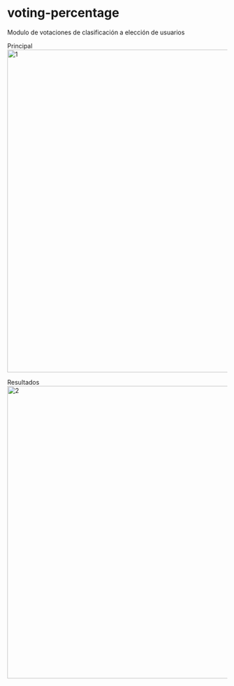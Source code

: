 # voting-percentage
Modulo de votaciones de clasificación a elección de usuarios

Principal
<img width="737" alt="1" src="https://user-images.githubusercontent.com/80425451/142974722-09184a55-e407-4533-af09-fd9f89fbf15e.png">

Resultados
<img width="668" alt="2" src="https://user-images.githubusercontent.com/80425451/142974754-c5f907e0-a586-4a17-a357-f9b04bf48a59.png">

